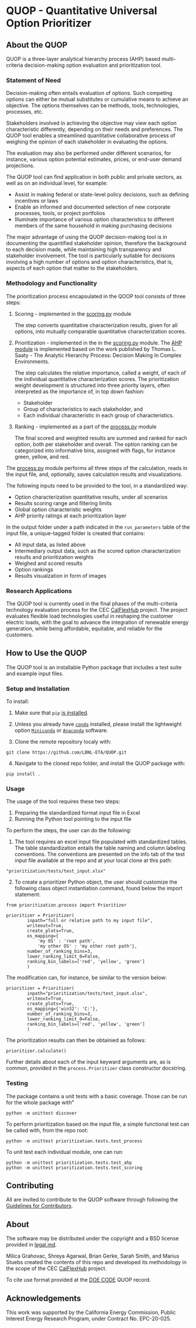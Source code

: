 # QUOP - Quantitative Universal Option Prioritizer

## About the QUOP

QUOP is a three-layer analytical hierarchy process (AHP) based multi-criteria decision-making option evaluation and prioritization tool.


### Statement of Need

Decision-making often entails evaluation of options. Such competing options can either be mutual substitutes or cumulative means to achieve an objective. The options themselves can be methods, tools, technologies, processes, etc.

Stakeholders involved in achieving the objective may view each option characteristic differently, depending on their needs and preferences. The QUOP tool enables a streamlined quantitative collaborative process of weighing the opinion of each stakeholder in evaluating the options.

The evaluation may also be performed under different scenarios, for instance, various option potential estimates, prices, or end-user demand projections.

The QUOP tool can find application in both public and private sectors, as well as on an individual level, for example:

* Assist in making federal or state-level policy decisions, such as defining incentives or laws
* Enable an informed and documented selection of new corporate processes, tools, or project portfolios
* Illuminate importance of various option characteristics to different members of the same household in making purchasing decisions

The major advantage of using the QUOP decision-making tool is in documenting the quantified stakeholder opinion, therefore the background to each decision made, while maintaining high transparency and stakeholder involvement. The tool is particularly suitable for decisions involving a high number of options and option characteristics, that is, aspects of each option that matter to the stakeholders.

### Methodology and Functionality

The prioritization process encapsulated in the QOOP tool consists of three steps:

1. Scoring - implemented in the [scoring.py](prioritization/scoring.py) module

    The step converts quantitative characterization results, given for all options, into mutually comparable quantitative characterization scores.

2. Prioritization - implemented in the in the [scoring.py](prioritization/ahp.py) module. The [AHP module](prioritization/ahp.py) is implemented based on the work published by Thomas L. Saaty - The Analytic Hierarchy Process: Decision Making In Complex Environments.

    The step calculates the relative importance, called a weight, of each of the individual quantitative characterization scores. The prioritization weight development is structured into three priority layers, often interpreted as the importance of, in top down fashion:

    * Stakeholder
    * Group of characteristics to each stakeholder, and 
    * Each individual characteristic in each group of characteristics.

3. Ranking - implemented as a part of the [process.py](prioritization/scoring.py) module

    The final scored and weighted results are summed and
    ranked for each option, both per stakeholder and overall.
    The option ranking can be categorized into informative bins, 
    assigned with flags, for instance green, yellow, and red.

The [process.py](prioritization/scoring.py) module performs all three steps of the calculation, reads in the input file, and, optionally, saves calculation results and visualizations.

The following inputs need to be provided to the tool, in a standardized way:

* Option characterization quantitative results, under all scenarios
* Results scoring range and filtering limits
* Global option characteristic weights
* AHP priority ratings at each prioritization layer

In the output folder under a path indicated in the `run_parameters` table of the input file, a unique-tagged folder is created that contains:

* All input data, as listed above
* Intermediary output data, such as the scored option characterization results and prioritization weights
* Weighed and scored results
* Option rankings
* Results visualzation in form of images


### Research Applications

The QUOP tool is currently used in the final phases of the multi-criteria technology evaluation process for the CEC [CalFlexHub](https://calflexhub.lbl.gov/) project. The project evaluates flexible load technologies useful in reshaping the customer electric loads, with the goal to advance the integration of renewable energy generation, while being affordable, equitable, and reliable for the customers.


## How to Use the QUOP

The QUOP tool is an installable Python package that includes a test suite and example input files.

### Setup and Installation

To install:

1. Make sure that `pip` [is installed](https://pip.pypa.io/en/stable/installing/).

2. Unless you already have [`conda`](https://docs.conda.io/en/latest/) installed, please install the lightweight option [`Miniconda`](https://docs.conda.io/en/latest/miniconda.html) or [`Anaconda`](https://docs.anaconda.com/anaconda/install/) software.

3. Clone the remote repository localy with:
```
git clone https://github.com/LBNL-ETA/QUOP.git
```

4. Navigate to the cloned repo folder, and install the QUOP package with:
```
pip install .
```

### Usage

The usage of the tool requires these two steps:

1. Preparing the standardized format input file in Excel
2. Running the Python tool pointing to the input file

To perform the steps, the user can do the following:

1. The tool requires an excel input file populated with standardized tables. The table
standardization entails the table naming and column labeling conventions. The
conventions are presented on the info tab of the test input file available at the 
repo and at your local clone at this path:

```
"prioritization/tests/test_input.xlsx"
```

2. To create a prioritizer Python object, the user should customize the following 
class object instantiation command, found below the import statement:

```
from prioritization.process import Prioritizer

prioritizer = Prioritizer(
        inpath="full or relative path to my input file",
        writeout=True,
        create_plots=True,
        os_mapping={
            'my OS' : 'root path', 
            'my other OS' : 'my other root path'},
        number_of_ranking_bins=3,
        lower_ranking_limit_0=False,
        ranking_bin_labels=['red', 'yellow', 'green']
        )
```

The modification can, for instance, be similar to the version below:

```
prioritizer = Prioritizer(
        inpath="prioritization/tests/test_input.xlsx",
        writeout=True,
        create_plots=True,
        os_mapping={'win32': 'C:'},
        number_of_ranking_bins=3,
        lower_ranking_limit_0=False,
        ranking_bin_labels=['red', 'yellow', 'green']
        )
```

The prioritization results can then be obtainied as follows:
```
prioritizer.calculate()
```

Further details about each of the input keyward arguments are, as is common, provided in the 
`process.Prioritizer` class constructor docstring.

### Testing

The package contains a unit tests with a basic coverage. Those can be run for the whole package with"
```
python -m unittest discover
```

To perform prioritization based on the input file, a simple functional test can be called with, from the repo root:
```
python -m unittest prioritization.tests.test_process
```

To unit test each individual module, one can run:
```
python -m unittest prioritization.tests.test_ahp
python -m unittest prioritization.tests.test_scoring
```

## Contributing

All are invited to contribute to the QUOP software through following the [Guidelines for Contributors](contributing.md).

## About

The software may be distributed under the copyright and a BSD license provided in [legal.md](legal.md).

Milica Grahovac, Shreya Agarwal, Brian Gerke, Sarah Smith, and Marius Stuebs created the contents of this repo and developed its methodology in the scope of the CEC [CalFlexHub](https://calflexhub.lbl.gov/) project.

To cite use format provided at the [DOE CODE](https://doi.org/10.11578/dc.20230706.2) QUOP record.

## Acknowledgements

This work was supported by the California Energy Commission, Public Interest Energy Research Program, under Contract No. EPC-20-025.
